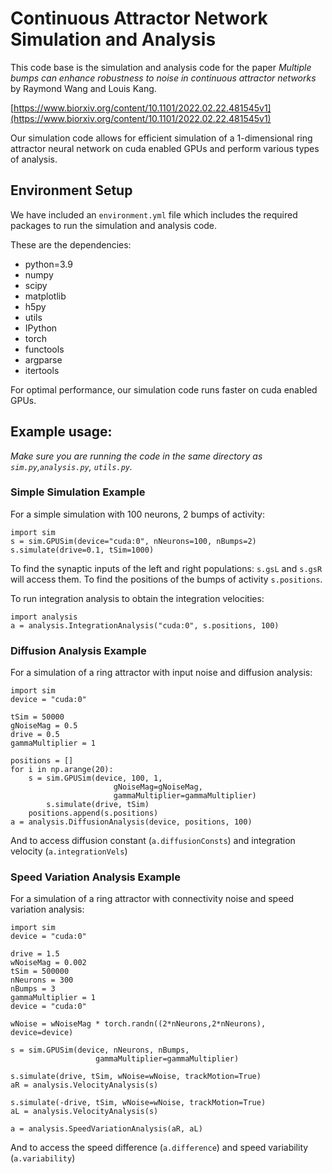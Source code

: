 # Continuous Attractor Network Simulation and Analysis

This code base is the simulation and analysis code for the paper *Multiple bumps can enhance robustness to noise in continuous attractor networks* by Raymond Wang and Louis Kang. 

[https://www.biorxiv.org/content/10.1101/2022.02.22.481545v1](https://www.biorxiv.org/content/10.1101/2022.02.22.481545v1)

Our simulation code allows for efficient simulation of a 1-dimensional ring attractor neural network on cuda enabled GPUs and perform various types of analysis.

## Environment Setup
We have included an `environment.yml` file which includes the required packages to run the simulation and analysis code.

These are the dependencies:   
  - python=3.9
  - numpy
  - scipy
  - matplotlib
  - h5py
  - utils
  - IPython
  - torch
  - functools
  - argparse
  - itertools

For optimal performance, our simulation code runs faster on cuda enabled GPUs. 


## Example usage:

*Make sure you are running the code in the same directory as `sim.py`,`analysis.py`, `utils.py`.*

### Simple Simulation Example
For a simple simulation with 100 neurons, 2 bumps of activity: 
```
import sim
s = sim.GPUSim(device="cuda:0", nNeurons=100, nBumps=2)
s.simulate(drive=0.1, tSim=1000)
```

To find the synaptic inputs of the left and right populations: `s.gsL` and `s.gsR` will access them. To find the positions of the bumps of activity `s.positions`.

To run integration analysis to obtain the integration velocities:

```
import analysis
a = analysis.IntegrationAnalysis("cuda:0", s.positions, 100)
```


### Diffusion Analysis Example
For a simulation of a ring attractor with input noise and diffusion analysis:

```
import sim
device = "cuda:0"

tSim = 50000
gNoiseMag = 0.5
drive = 0.5
gammaMultiplier = 1

positions = []
for i in np.arange(20):
    s = sim.GPUSim(device, 100, 1,
                       gNoiseMag=gNoiseMag,
                       gammaMultiplier=gammaMultiplier)
        s.simulate(drive, tSim)
    positions.append(s.positions)
a = analysis.DiffusionAnalysis(device, positions, 100)
```
And to access diffusion constant (`a.diffusionConsts`) and integration velocity (`a.integrationVels`)


### Speed Variation Analysis Example
For a simulation of a ring attractor with connectivity noise and speed variation analysis:

```
import sim
device = "cuda:0"

drive = 1.5
wNoiseMag = 0.002
tSim = 500000
nNeurons = 300
nBumps = 3
gammaMultiplier = 1
device = "cuda:0"

wNoise = wNoiseMag * torch.randn((2*nNeurons,2*nNeurons), device=device)
    
s = sim.GPUSim(device, nNeurons, nBumps,
                   gammaMultiplier=gammaMultiplier)
    
s.simulate(drive, tSim, wNoise=wNoise, trackMotion=True)
aR = analysis.VelocityAnalysis(s)

s.simulate(-drive, tSim, wNoise=wNoise, trackMotion=True)
aL = analysis.VelocityAnalysis(s)

a = analysis.SpeedVariationAnalysis(aR, aL)

```
And to access the speed difference (`a.difference`) and speed variability (`a.variability`)

